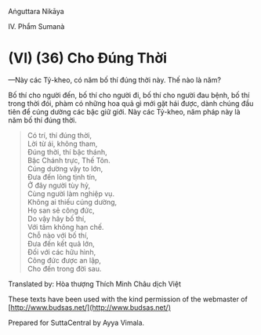  

Aṅguttara Nikāya

IV. Phẩm Sumanà

# (VI) (36) Cho Ðúng Thời

—Này các Tỷ-kheo, có năm bố thí đúng thời này. Thế nào là năm?

Bố thí cho người đến, bố thí cho người đi, bố thí cho người đau bệnh, bố thí trong thời đói, phàm có những hoa quả gì mới gặt hái được, dành chúng đầu tiên để cúng dường các bậc giữ giới. Này các Tỷ-kheo, năm pháp này là năm bố thí đúng thời.

> Có trí, thí đúng thời,  
> Lời từ ái, không tham,  
> Ðúng thời, thí bậc thánh,  
> Bậc Chánh trực, Thế Tôn.  
> Cúng dường vậy to lớn,  
> Ðưa đến lòng tịnh tín,  
> Ở đây người tùy hỷ,  
> Cùng người làm nghiệp vụ.  
> Không ai thiếu cúng dường,  
> Họ san sẻ công đức,  
> Do vậy hãy bố thí,  
> Với tâm không hạn chế.  
> Chỗ nào với bố thí,  
> Ðưa đến kết quả lớn,  
> Ðối với các hữu hình,  
> Công đức được an lập,  
> Cho đến trong đời sau.

Translated by: Hòa thượng Thích Minh Châu dịch Việt

These texts have been used with the kind permission of the webmaster of [http://www.budsas.net/](http://www.budsas.net/)

Prepared for SuttaCentral by Ayya Vimala.